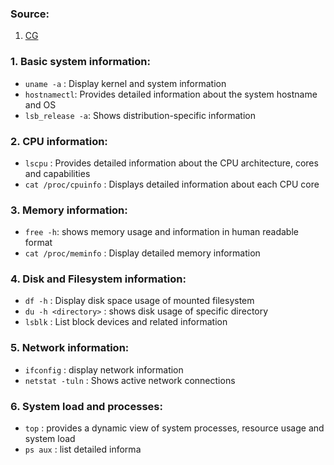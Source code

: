
### Source:
1. [CG](https://chat.openai.com/share/5d0d0db7-f63f-4eaf-a0c5-428cb417ad30)

### 1. Basic system information:
* `uname -a` : Display kernel and system information
* `hostnamectl`: Provides detailed information about the system hostname and OS
* `lsb_release -a`: Shows distribution-specific information

### 2. CPU information:
* `lscpu` : Provides detailed information about the CPU architecture, cores and capabilities
* `cat /proc/cpuinfo` : Displays detailed information about each CPU core

### 3. Memory information:
* `free -h`: shows memory usage and information in human readable format
* `cat /proc/meminfo` : Display detailed memory information

### 4. Disk and Filesystem information:
* `df -h` : Display disk space usage of mounted filesystem
* `du -h <directory>` : shows disk usage of specific directory
* `lsblk` : List block devices and related information

### 5. Network information:
* `ifconfig` : display network information
* `netstat -tuln` : Shows active network connections

### 6. System load and processes:
* `top` : provides a dynamic view of system processes, resource usage and system load
* `ps aux` : list detailed informa
